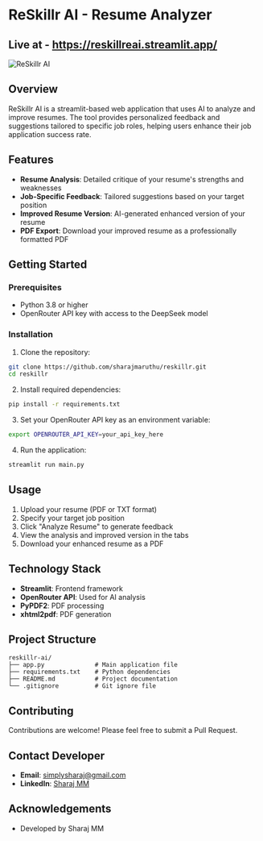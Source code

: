 # ReSkillr AI - Resume Analyzer

## Live at - https://reskillreai.streamlit.app/

![ReSkillr AI](https://img.shields.io/badge/ReSkillr-AI-blueviolet)

## Overview

ReSkillr AI is a streamlit-based web application that uses AI to analyze and improve resumes. The tool provides personalized feedback and suggestions tailored to specific job roles, helping users enhance their job application success rate.

## Features

- **Resume Analysis**: Detailed critique of your resume's strengths and weaknesses
- **Job-Specific Feedback**: Tailored suggestions based on your target position
- **Improved Resume Version**: AI-generated enhanced version of your resume
- **PDF Export**: Download your improved resume as a professionally formatted PDF

## Getting Started

### Prerequisites

- Python 3.8 or higher
- OpenRouter API key with access to the DeepSeek model

### Installation

1. Clone the repository:
```bash
git clone https://github.com/sharajmaruthu/reskillr.git
cd reskillr
```

2. Install required dependencies:
```bash
pip install -r requirements.txt
```

3. Set your OpenRouter API key as an environment variable:
```bash
export OPENROUTER_API_KEY=your_api_key_here
```

4. Run the application:
```bash
streamlit run main.py
```

## Usage

1. Upload your resume (PDF or TXT format)
2. Specify your target job position
3. Click "Analyze Resume" to generate feedback
4. View the analysis and improved version in the tabs
5. Download your enhanced resume as a PDF

## Technology Stack

- **Streamlit**: Frontend framework
- **OpenRouter API**: Used for AI analysis
- **PyPDF2**: PDF processing
- **xhtml2pdf**: PDF generation

## Project Structure

```
reskillr-ai/
├── app.py              # Main application file
├── requirements.txt    # Python dependencies
├── README.md           # Project documentation
└── .gitignore          # Git ignore file
```

## Contributing

Contributions are welcome! Please feel free to submit a Pull Request.

## Contact Developer

- **Email**: simplysharaj@gmail.com
- **LinkedIn**: [Sharaj MM](https://www.linkedin.com/in/sharajmm/)


## Acknowledgements

- Developed by Sharaj MM
